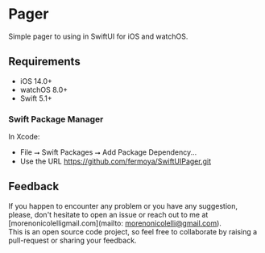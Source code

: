 # Pager

Simple pager to using in SwiftUI for iOS and watchOS.

## Requirements
* iOS 14.0+
* watchOS 8.0+
* Swift 5.1+

### Swift Package Manager

In Xcode:
* File ⭢ Swift Packages ⭢ Add Package Dependency...
* Use the URL https://github.com/fermoya/SwiftUIPager.git

## Feedback
If you happen to encounter any problem or you have any suggestion, please, don't hesitate to open an issue or reach out to me at [morenonicolelligmail.com](mailto: morenonicolelli@gmail.com).  
This is an open source code project, so feel free to collaborate by raising a pull-request or sharing your feedback.
